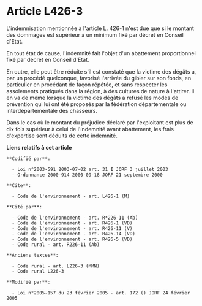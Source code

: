 # Article L426-3

L'indemnisation mentionnée à l'article L. 426-1 n'est due que si le montant des dommages est supérieur à un minimum fixé par
décret en Conseil d'Etat.

En tout état de cause, l'indemnité fait l'objet d'un abattement proportionnel fixé par décret en Conseil d'Etat.

En outre, elle peut être réduite s'il est constaté que la victime des dégâts a, par un procédé quelconque, favorisé l'arrivée
du gibier sur son fonds, en particulier en procédant de façon répétée, et sans respecter les assolements pratiqués dans la
région, à des cultures de nature à l'attirer. Il en va de même lorsque la victime des dégâts a refusé les modes de prévention
qui lui ont été proposés par la fédération départementale ou interdépartementale des chasseurs.

Dans le cas où le montant du préjudice déclaré par l'exploitant est plus de dix fois supérieur à celui de l'indemnité avant
abattement, les frais d'expertise sont déduits de cette indemnité.

**Liens relatifs à cet article**

	**Codifié par**:

	  - Loi n°2003-591 2003-07-02 art. 31 I JORF 3 juillet 2003
	  - Ordonnance 2000-914 2000-09-18 JORF 21 septembre 2000

	**Cite**:

	  - Code de l'environnement - art. L426-1 (M)

	**Cité par**:

	  - Code de l'environnement - art. R*226-11 (Ab)
	  - Code de l'environnement - art. R426-1 (VD)
	  - Code de l'environnement - art. R426-11 (V)
	  - Code de l'environnement - art. R426-14 (VD)
	  - Code de l'environnement - art. R426-5 (VD)
	  - Code rural - art. R226-11 (Ab)

	**Anciens textes**:

	  - Code rural - art. L226-3 (MMN)
	  - Code rural L226-3

	**Modifié par**:

	  - Loi n°2005-157 du 23 février 2005 - art. 172 () JORF 24 février 2005
